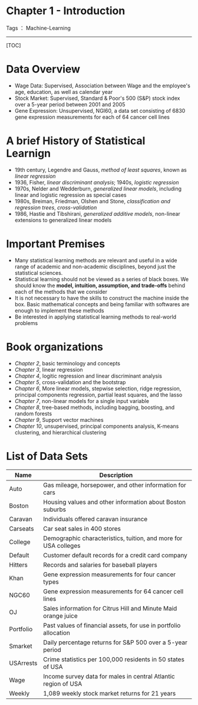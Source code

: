 ﻿# Chapter 1 - Introduction

Tags ： Machine-Learning

---

[TOC]

# Data Overview
 - Wage Data: Supervised, Association between Wage and the employee's age, education, as well as calendar year
 - Stock Market: Supervised, Standard & Poor's 500 (S&P) stock index over a 5-year period between 2001 and 2005
 - Gene Expression: Unsupervised, NGI60, a data set consisting of 6830 gene expression measurements for each of 64 cancer cell lines
 
# A brief History of Statistical Learnign
 - 19th century, Legendre and Gauss, *method of least squares*, known as *linear regression*
 - 1936, Fisher, *linear discriminant analysis*; 1940s, *logistic regression*
 - 1970s, Nelder and Wedderburn, *generalized linear models*, including linear and logistic regression as special cases
 - 1980s, Breiman, Friedman, Olshen and Stone, *classification and regression trees*, *cross-validation*
 - 1986, Hastie and Tibshirani, *generalized additive models*, non-linear extensions to generalized linear models
 
# Important Premises
 - Many statistical learning methods are relevant and useful in a wide range of academic and non-academic disciplines, beyond just the statistical sciences.
 - Statistical learning should not be viewed as a series of black boxes. We should know the **model, intuition, assumption, and trade-offs** behind each of the methods that we consider
 - It is not necessary to have the skills to construct the machine inside the box. Basic mathematical concepts and being familiar with softwares are enough to implement these methods
 - Be interested in applying statistical learning methods to real-world problems
 
# Book organizations
 - *Chapter 2*, basic terminology and concepts
 - *Chapter 3*, linear regression
 - *Chapter 4*, logitic regression and linear discriminant analysis
 - *Chapter 5*, cross-validation and the bootstrap
 - *Chapter 6*, More linear models, stepwise selection, ridge regression, principal components regression, partial least squares, and the lasso
 - *Chapter 7*, non-linear models for a single input variable
 - *Chapter 8*, tree-based methods, including bagging, boosting, and random forests
 - *Chapter 9*, Support vector machines
 - *Chapter 10*, unsupervised, principal components analysis, K-means clustering, and hierarchical clustering

# List of Data Sets
| Name | Description |
| - | - |
| Auto | Gas mileage, horsepower, and other information for cars |
| Boston | Housing values and other information about Boston suburbs |
| Caravan | Individuals offered caravan insurance |
| Carseats | Car seat sales in 400 stores |
| College | Demographic characteristics, tuition, and more for USA colleges |
| Default | Customer default records for a credit card company |
| Hitters | Records and salaries for baseball players |
| Khan | Gene expression measurements for four cancer types |
| NGC60 | Gene expression measurements for 64 cancer cell lines |
| OJ | Sales information for Citrus Hill and Minute Maid orange juice |
| Portfolio | Past values of financial assets, for use in portfolio allocation |
| Smarket | Daily percentage returns for S&P 500 over a 5-year period |
| USArrests | Crime statistics per 100,000 residents in 50 states of USA |
| Wage | Income survey data for males in central Atlantic region of USA |
| Weekly | 1,089 weekly stock market returns for 21 years |
